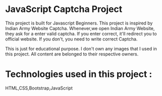 # JavaScript Captcha Project

This project is built for Javascript Beginners.
This project is inspired by Indian Army Website Captcha. Whenever,we open Indian Army Website, they ask for a enter valid captcha. 
If you enter correct, it'll redirect you to official website.
If you don't, you need to write correct Captcha.

This is just for educational purpose. I don't own any images that I used in this project. All content are belonged to their respective owners.

# Technologies used in this project :
HTML,CSS,Bootstrap,JavaScript
